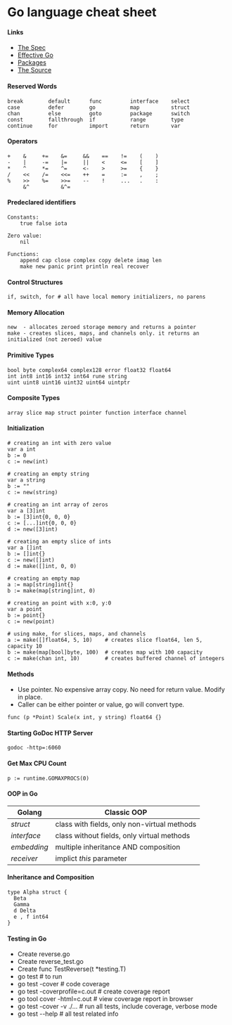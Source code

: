 # Go language cheat sheet

#### Links
- [The Spec](http://golang.org/ref/spec)
- [Effective Go](http://golang.org/doc/effective_go.html)
- [Packages](http://golang.org/pkg/)
- [The Source](https://go.googlesource.com/go/)

#### Reserved Words
```
break        default      func         interface    select
case         defer        go           map          struct
chan         else         goto         package      switch
const        fallthrough  if           range        type
continue     for          import       return       var
```

#### Operators
```
+    &     +=    &=     &&    ==    !=    (    )
-    |     -=    |=     ||    <     <=    [    ]
*    ^     *=    ^=     <-    >     >=    {    }
/    <<    /=    <<=    ++    =     :=    ,    ;
%    >>    %=    >>=    --    !     ...   .    :
     &^          &^=
```

#### Predeclared identifiers
```
Constants:
	true false iota

Zero value:
	nil

Functions:
	append cap close complex copy delete imag len
	make new panic print println real recover
```

#### Control Structures
```
if, switch, for # all have local memory initializers, no parens
```

#### Memory Allocation
```
new  - allocates zeroed storage memory and returns a pointer
make - creates slices, maps, and channels only. it returns an initialized (not zeroed) value
```

#### Primitive Types
```
bool byte complex64 complex128 error float32 float64
int int8 int16 int32 int64 rune string
uint uint8 uint16 uint32 uint64 uintptr
```

#### Composite Types
```
array slice map struct pointer function interface channel
```

#### Initialization
```
# creating an int with zero value
var a int
b := 0
c := new(int)

# creating an empty string
var a string
b := ""
c := new(string)

# creating an int array of zeros
var a [3]int
b := [3]int{0, 0, 0}
c := [...]int{0, 0, 0}
d := new([3]int)

# creating an empty slice of ints
var a []int
b := []int{}
c := new([]int)
d := make([]int, 0, 0)

# creating an empty map
a := map[string]int{}
b := make(map[string]int, 0)

# creating an point with x:0, y:0
var a point
b := point{}
c := new(point)

# using make, for slices, maps, and channels
a := make([]float64, 5, 10)    # creates slice float64, len 5, capacity 10
b := make(map[bool]byte, 100)  # creates map with 100 capacity
c := make(chan int, 10)        # creates buffered channel of integers

```

#### Methods
- Use pointer. No expensive array copy. No need for return value. Modify in place.
- Caller can be either pointer or value, go will convert type.
```
func (p *Point) Scale(x int, y string) float64 {}
```

#### Starting GoDoc HTTP Server
```
godoc -http=:6060
```

#### Get Max CPU Count
```
p := runtime.GOMAXPROCS(0)
```

#### OOP in Go
|Golang|Classic OOP
|----|----|
|*struct*|class  with fields, only non-virtual methods
|*interface*|class without fields, only virtual methods
|*embedding*|multiple inheritance AND composition
|*receiver*|implict *this* parameter

#### Inheritance and Composition
```
type Alpha struct {
  Beta
  Gamma
  d Delta
  e , f int64
}
```

#### Testing in Go
- Create reverse.go
- Create reverse_test.go
- Create func TestReverse(t *testing.T)
- go test # to run
- go test -cover # code coverage
- go test -coverprofile=c.out # create coverage report
- go tool cover -html=c.out # view coverage report in browser
- go test -cover -v ./... # run all tests, include coverage, verbose mode
- go test --help # all test related info

